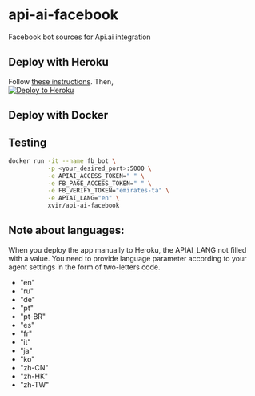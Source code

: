 # api-ai-facebook
Facebook bot sources for Api.ai integration

## Deploy with Heroku
Follow [these instructions](https://docs.api.ai/docs/facebook-integration#hosting-fb-messenger-bot-with-heroku).
Then,  
[![Deploy to Heroku](https://www.herokucdn.com/deploy/button.svg)](https://heroku.com/deploy)

## Deploy with Docker

## Testing

```bash
docker run -it --name fb_bot \
           -p <your_desired_port>:5000 \
           -e APIAI_ACCESS_TOKEN=" " \
           -e FB_PAGE_ACCESS_TOKEN=" " \
           -e FB_VERIFY_TOKEN="emirates-ta" \
           -e APIAI_LANG="en" \
           xvir/api-ai-facebook
```
## Note about languages:
When you deploy the app manually to Heroku, the APIAI_LANG not filled with a value.
You need to provide language parameter according to your agent settings in the form of two-letters code.

 * "en"
 * "ru"
 * "de"
 * "pt"
 * "pt-BR"
 * "es"
 * "fr"
 * "it"
 * "ja"
 * "ko"
 * "zh-CN"
 * "zh-HK"
 * "zh-TW"
